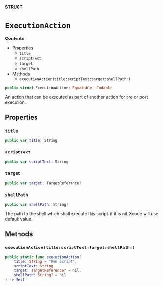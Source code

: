 **STRUCT**

# `ExecutionAction`

**Contents**

- [Properties](#properties)
  - `title`
  - `scriptText`
  - `target`
  - `shellPath`
- [Methods](#methods)
  - `executionAction(title:scriptText:target:shellPath:)`

```swift
public struct ExecutionAction: Equatable, Codable
```

An action that can be executed as part of another action for pre or post execution.

## Properties
### `title`

```swift
public var title: String
```

### `scriptText`

```swift
public var scriptText: String
```

### `target`

```swift
public var target: TargetReference?
```

### `shellPath`

```swift
public var shellPath: String?
```

The path to the shell which shall execute this script. if it is nil, Xcode will use default value.

## Methods
### `executionAction(title:scriptText:target:shellPath:)`

```swift
public static func executionAction(
    title: String = "Run Script",
    scriptText: String,
    target: TargetReference? = nil,
    shellPath: String? = nil
) -> Self
```
